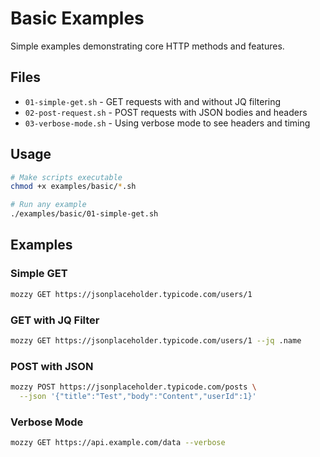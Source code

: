 # Basic Examples

Simple examples demonstrating core HTTP methods and features.

## Files

- `01-simple-get.sh` - GET requests with and without JQ filtering
- `02-post-request.sh` - POST requests with JSON bodies and headers
- `03-verbose-mode.sh` - Using verbose mode to see headers and timing

## Usage

```bash
# Make scripts executable
chmod +x examples/basic/*.sh

# Run any example
./examples/basic/01-simple-get.sh
```

## Examples

### Simple GET
```bash
mozzy GET https://jsonplaceholder.typicode.com/users/1
```

### GET with JQ Filter
```bash
mozzy GET https://jsonplaceholder.typicode.com/users/1 --jq .name
```

### POST with JSON
```bash
mozzy POST https://jsonplaceholder.typicode.com/posts \
  --json '{"title":"Test","body":"Content","userId":1}'
```

### Verbose Mode
```bash
mozzy GET https://api.example.com/data --verbose
```
